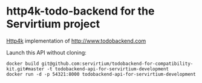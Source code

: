 # http4k-todo-backend for the Servirtium project

[Http4k](http://http4k.org) implementation of http://www.todobackend.com

Launch this API without cloning:

```
docker build git@github.com:servirtium/todobackend-for-compatibility-kit.git#master -t todobackend-api-for-servirtium-development
docker run -d -p 54321:8000 todobackend-api-for-servirtium-development
```
